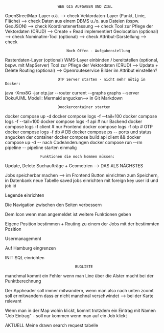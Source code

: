                             WEB GIS AUFGABEN UND ZIEL

OpenStreetMap-Layer o.ä. --> check
Vektordaten-Layer (Punkt, Linie, Fläche) --> check
Daten aus einem DBMS u./o. aus Dateien (bspw. GeoJSON) --> check
Koordinatenerfassung --> check
Tool zur Pflege der Vektordaten (CRUD) --> Create + Read implementiert
Geolocation (optional) --> check
Nominatim-Tool (optional) --> check
Attribut-Darstellung --> check

                                Noch Offen - Aufgabenstellung

Rasterdaten-Layer (optional)
WMS-Layer einbinden / bereitstellen (optional, bspw. mit MapServer)
Tool zur Pflege der Vektordaten (CRUD) --> Update + Delete
Routing (optional) --> Openrouteservice
Bilder im Attribut einstellen?

                            OTP Server starten - nicht mehr nötig in Docker:

java -Xmx8G -jar otp.jar --router current --graphs graphs --server
Doku/UML Modell:
Mermaid angucken--> in Git Markdown

                            Doockercontainer starten

docker compose up -d
docker compose logs -f --tail=100
docker compose logs -f --tail=100
docker compose logs -f api # nur Backend
docker compose logs -f client # nur Frontend
docker compose logs -f otp # OTP
docker compose logs -f db # DB
docker compose ps -- ports und status angucken der container
docker compose build api client && docker compose up -d -- nach Codeänderungen
docker compose run --rm pipeline -- pipeline starten einmalig

                    Funktionen die noch kommen müssen:

Update, Delete Suchaufträge + Geometrien --> DAS ALS NÄCHSTES

Jobs speicherbar machen --> im Frontend Button einrichten zum Speichern, in Datenbank neue Tabelle saved jobs einrichten mit foreign key user id und job id

Legende einrichten

Die Navigation zwischen den Seiten verbessern

Dem Icon wenn man angemeldet ist weitere Funktionen geben

Eigene Position bestimmen + Routing zu einem der Jobs mit der bestimmten Position

Usermanagement

Auf Hamburg eingrenzen

INIT SQL einrichten

                                    BUGLISTE

manchmal kommt ein Fehler wenn man Line über die Alster macht bei der Punktberechnung

Der Appheader soll immer mitwandern, wenn man also nach unten zoomt soll er mitwandern dass er nicht manchnal verschwindet --> bei der Karte relevant

Wenn man in der Map wohin klickt, kommt trotzdem ein Eintrag mit Namen "Job Eintrag" - soll nur kommen wenn man auf ein Job klickt

AKTUELL
Meine drawn search request tabelle
